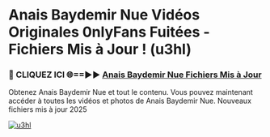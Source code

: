 # Anais Baydemir Nue Vidéos Originales 0nlyFans Fuitées - Fichiers Mis à Jour ! (u3hl)

<h3>🔴 CLIQUEZ ICI 🌐==►► <a href="https://tinyurl.com/2pmr4ezf" rel="nofollow">Anais Baydemir Nue Fichiers Mis à Jour</a></h3>

Obtenez Anais Baydemir Nue et tout le contenu. Vous pouvez maintenant accéder à toutes les vidéos et photos de Anais Baydemir Nue. Nouveaux fichiers mis à jour 2025

[![u3hl](https://i.imgur.com/6SNvagu.gif)](https://tinyurl.com/2pmr4ezf)
